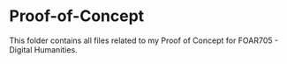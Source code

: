 # Proof-of-Concept

This folder contains all files related to my Proof of Concept for FOAR705 - Digital Humanities. 
